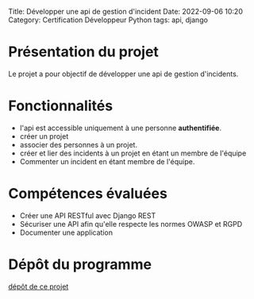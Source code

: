 Title: Développer une api de gestion d'incident
Date: 2022-09-06 10:20
Category: Certification Développeur Python
tags: api, django

# Présentation du projet

Le projet a pour objectif de développer une api de gestion d'incidents. 

# Fonctionnalités

- l'api est accessible uniquement à une personne **authentifiée**.
- créer un projet
- associer des personnes à un projet.
- créer et lier des incidents à un projet en étant un membre de l'équipe
- Commenter un incident en étant membre de l'équipe.


# Compétences évaluées

- Créer une API RESTful avec Django REST
- Sécuriser une API afin qu'elle respecte les normes OWASP et RGPD
- Documenter une application

# Dépôt du programme
[dépôt de ce projet](https://github.com/DelphinePythonique/projet10)

